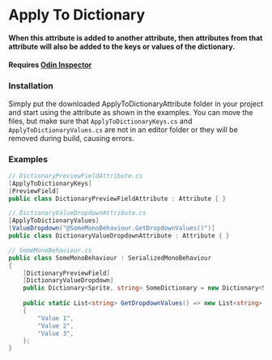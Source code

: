 # Apply To Dictionary

#### When this attribute is added to another attribute, then attributes from that attribute will also be added to the keys or values of the dictionary.

#### Requires [Odin Inspector]

### Installation
Simply put the downloaded ApplyToDictionaryAttribute folder in your project
and start using the attribute as shown in the examples.
You can move the files, but make sure that `ApplyToDictionaryKeys.cs` and `ApplyToDictionaryValues.cs`
are not in an editor folder or they will be removed during build, causing errors.

### Examples
```csharp
// DictionaryPreviewFieldAttribute.cs
[ApplyToDictionaryKeys]
[PreviewField]
public class DictionaryPreviewFieldAttribute : Attribute { }

// DictionaryValueDropdownAttribute.cs
[ApplyToDictionaryValues]
[ValueDropdown("@SomeMonoBehaviour.GetDropdownValues()")]
public class DictionaryValueDropdownAttribute : Attribute { }

// SomeMonoBehaviour.cs
public class SomeMonoBehaviour : SerializedMonoBehaviour
{
    [DictionaryPreviewField]
    [DictionaryValueDropdown]
    public Dictionary<Sprite, string> SomeDictionary = new Dictionary<Sprite, string>();
    
    public static List<string> GetDropdownValues() => new List<string>
    {
        "Value 1",
        "Value 2",
        "Value 3",
    };
}
```

[Odin Inspector]: https://odininspector.com/
